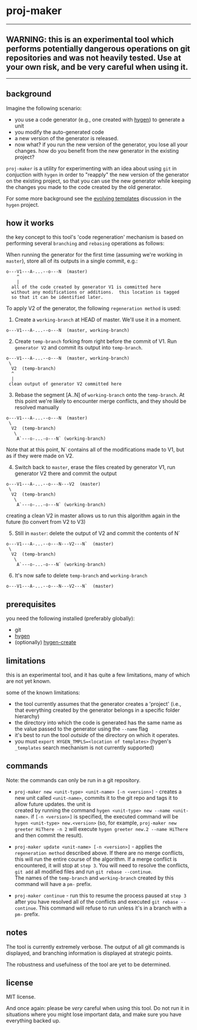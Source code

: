 <!-- [![Build Status](https://travis-ci.org/ronp001/proj-maker.svg?branch=master)](https://travis-ci.org/ronp001/proj-maker) -->

# proj-maker

---
## WARNING: this is an experimental tool which performs potentially dangerous operations on git repositories and was not heavily tested. Use at your own risk, and be very careful when using it.
---

## background

Imagine the following scenario:
* you use a code generator (e.g., one created with [hygen](http://www.hygen.io/)) to generate a unit
* you modify the auto-generated code
* a new version of the generator is released. 
* now what? if you run the new version of the generator, you lose all your changes.  how do you benefit from the new generator in the existing project?

`proj-maker` is a utility for experimenting with an idea about using `git` in conjuction with `hygen` in order to "reapply" the new version of the generator on the existing project, so that you can use the new generator while keeping the changes 
you made to the code created by the old generator.

For some more background see the [evolving templates](https://github.com/jondot/hygen/issues/16) discussion in the `hygen` project.

## how it works


the key concept to this tool's 'code regeneration' mechanism is based on performing several `branching` and `rebasing` operations as follows:

When running the generator for the first time (assuming we're working in `master`), store all of its outputs in a single commit, e.g.: 
```
o---V1---A-...--o---N  (master)
    ^
    |
  all of the code created by generator V1 is committed here
  without any modifications or additions.  this location is tagged
  so that it can be identified later.
```

To apply V2 of the generator, the following `regeneration method` is used:  

1. Create a `working-branch` at HEAD of master. We'll use it in a moment.
```
o---V1---A-...--o---N  (master, working-branch)
```

2. Create `temp-branch` forking from right before 
the commit of V1. Run `generator V2` and commit its output into `temp-branch`.

```
o---V1---A-...--o---N  (master, working-branch)
 \
  V2  (temp-branch)
  ^
  |
 clean output of generator V2 committed here
```

3. Rebase the segment [A..N] of `working-branch` onto the `temp-branch`.
At this point we're likely to encounter merge conflicts, and they should be resolved manually
```
o---V1---A-...--o---N  (master)
 \                  
  V2  (temp-branch)
   \
    A`---o-...-o---N` (working-branch)
```
Note that at this point, N` contains all of the modifications made to V1, but as if they
were made on V2.


4. Switch back to `master`, erase the files created by generator V1, run generator V2 there
and commit the output 
```
o---V1---A-...--o---N---V2  (master)
 \                  
  V2  (temp-branch)
   \
    A`---o-...-o---N` (working-branch)
```
creating a clean V2 in master allows us to run this algorithm again in the future (to convert from V2 to V3)

5. Still in `master`: delete the output of V2 and commit the contents of N` 
```
o---V1---A-...--o---N---V2---N`  (master)
 \                  
  V2  (temp-branch)
   \
    A`---o-...-o---N` (working-branch)
```

6. It's now safe to delete `temp-branch` and `working-branch`
```
o---V1---A-...--o---N---V2---N`  (master)
```


## prerequisites

you need the following installed (preferably globally):
* git
* [hygen](http://www.hygen.io/)
* (optionally) [hygen-create](https://www.npmjs.com/package/hygen-create)

## limitations

this is an experimental tool, and it has quite a few limitations, many of which are
not yet known.

some of the known limitations:
* the tool currently assumes that the generator creates a 'project' (i.e., that everything created by the generator belongs in a specific folder hierarchy)
* the directory into which the code is generated has the same name as the value passed to the generator using the `--name` flag
* it's best to run the tool *outside* of the directory on which it operates. 
* you must `export HYGEN_TMPLS=<location of templates>` (hygen's `_templates` search mechanism is not currently supported)

## commands

Note: the commands can only be run in a git repository.

* `proj-maker new <unit-type> <unit-name> [-n <version>]` - creates a new unit called `<unit-name>`, commits it to the git repo and tags it to allow future updates.  the unit is  
created by running the command `hygen <unit-type> new --name <unit-name>`.  if `[-n <version>]` is specified, 
the executed command will be `hygen <unit-type> new.<version>` (so, for example, `proj-maker new greeter HiThere -n 2` will execute `hygen greeter new.2 --name HiThere` and then commit the result).

* `proj-maker update <unit-name> [-n <version>]` - applies the `regeneration method` described above.  If there are no merge conflicts, this will run the entire course of the
algorithm.  If a merge conflict is encountered, it will stop at `step 3`.  You will need
to resolve the conflicts, `git add` all modified files and run `git rebase --continue`.  
The names of the `temp-branch` and `working-branch` created by this command will have a `pm-`
prefix.

* `proj-maker continue` - run this to resume the process paused at `step 3` after 
you have resolved all of the conflicts and executed `git rebase --continue`.  This command
will refuse to run unless it's in a branch with a `pm-` prefix.


## notes

The tool is currently extremely verbose. The output of all git commands is displayed, and
branching information is displayed at strategic points.

The robustness and usefulness of the tool are yet to be determined.

## license

MIT license.  

And once again: please be *very* careful when using this tool.  Do not run it 
in situations where you might lose important data, and make sure you have everything
backed up.
